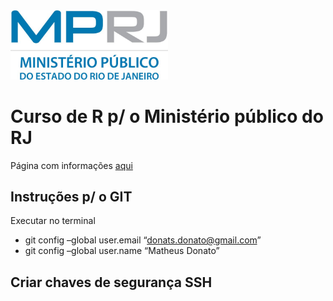 
<!-- README.md is generated from README.Rmd. Please edit that file -->

<img src="pics/mprj.jpg" width="50%" />

# Curso de R p/ o Ministério público do RJ

Página com informações
[aqui](https://docs.google.com/document/d/1NvLy8JKFgzt30d-Xl5sVTzR2nMqCIFF9TE0a-96KZ4o)

## Instruções p/ o GIT

Executar no terminal

  - git config –global user.email “<donats.donato@gmail.com>”
  - git config –global user.name “Matheus Donato”

## Criar chaves de segurança SSH
